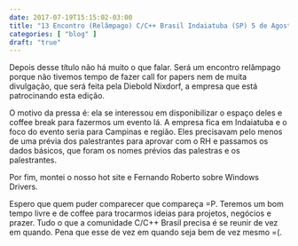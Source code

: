 ```yaml
---
date: 2017-07-19T15:15:02-03:00
title: "13 Encontro (Relâmpago) C/C++ Brasil Indaiatuba (SP) 5 de Agosto de 2017"
categories: [ "blog" ]
draft: "true"
---
```

Depois desse título não há muito o que falar. Será um encontro relâmpago porque não tivemos tempo de fazer call for papers nem de muita divulgação, que será feita pela Diebold Nixdorf, a empresa que está patrocinando esta edição.

O motivo da pressa é: ela se interessou em disponibilizar o espaço deles e coffee break para fazermos um evento lá. A empresa fica em Indaiatuba e o foco do evento seria para Campinas e região. Eles precisavam pelo menos de uma prévia dos palestrantes para aprovar com o RH e passamos os dados básicos, que foram os nomes prévios das palestras e os palestrantes.

Por fim, montei o nosso hot site e Fernando Roberto sobre Windows Drivers.

Espero que quem puder comparecer que compareça =P. Teremos um bom tempo livre e de coffee para trocarmos ideias para projetos, negócios e prazer. Tudo o que a comunidade C/C++ Brasil precisa é se reunir de vez em quando. Pena que esse de vez em quando seja bem de vez mesmo =(.

